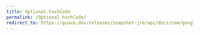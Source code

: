 ```yaml
---
title: Optional.hashCode
permalink: /Optional.hashCode/
redirect_to: https://guava.dev/releases/snapshot-jre/api/docs/com/google/common/base/Optional.html#hashCode--
---
```

